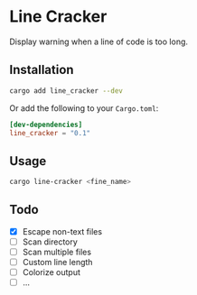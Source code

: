 # Line Cracker

Display warning when a line of code is too long.

## Installation

``` sh
cargo add line_cracker --dev
```

Or add the following to your `Cargo.toml`:

``` toml
[dev-dependencies]
line_cracker = "0.1"
```

## Usage

``` sh
cargo line-cracker <fine_name>
```

## Todo

- [x] Escape non-text files
- [ ] Scan directory
- [ ] Scan multiple files
- [ ] Custom line length
- [ ] Colorize output
- [ ] ...
